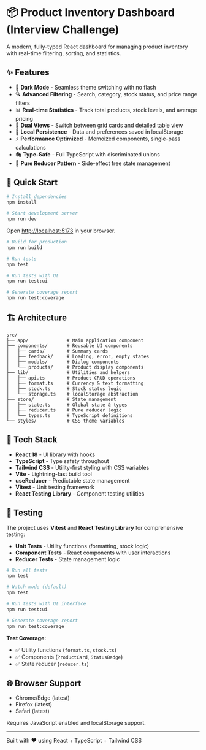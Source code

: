 # 📦 Product Inventory Dashboard (Interview Challenge)

A modern, fully-typed React dashboard for managing product inventory with real-time filtering, sorting, and statistics.

## ✨ Features

- 🎨 **Dark Mode** - Seamless theme switching with no flash
- 🔍 **Advanced Filtering** - Search, category, stock status, and price range filters
- 📊 **Real-time Statistics** - Track total products, stock levels, and average pricing
- 🎯 **Dual Views** - Switch between grid cards and detailed table view
- 💾 **Local Persistence** - Data and preferences saved in localStorage
- ⚡ **Performance Optimized** - Memoized components, single-pass calculations
- 🎭 **Type-Safe** - Full TypeScript with discriminated unions
- 🎯 **Pure Reducer Pattern** - Side-effect free state management

## 🚀 Quick Start

```bash
# Install dependencies
npm install

# Start development server
npm run dev
```

Open [http://localhost:5173](http://localhost:5173) in your browser.

```bash
# Build for production
npm run build

# Run tests
npm test

# Run tests with UI
npm run test:ui

# Generate coverage report
npm run test:coverage
```

## 🏗️ Architecture

```
src/
├── app/              # Main application component
├── components/       # Reusable UI components
│   ├── cards/        # Summary cards
│   ├── feedback/     # Loading, error, empty states
│   ├── modals/       # Dialog components
│   └── products/     # Product display components
├── lib/              # Utilities and helpers
│   ├── api.ts        # Product CRUD operations
│   ├── format.ts     # Currency & text formatting
│   ├── stock.ts      # Stock status logic
│   └── storage.ts    # localStorage abstraction
├── store/            # State management
│   ├── state.ts      # Global state & types
│   ├── reducer.ts    # Pure reducer logic
│   └── types.ts      # TypeScript definitions
└── styles/           # CSS theme variables
```

## 🎯 Tech Stack

- **React 18** - UI library with hooks
- **TypeScript** - Type safety throughout
- **Tailwind CSS** - Utility-first styling with CSS variables
- **Vite** - Lightning-fast build tool
- **useReducer** - Predictable state management
- **Vitest** - Unit testing framework
- **React Testing Library** - Component testing utilities


## 🧪 Testing

The project uses **Vitest** and **React Testing Library** for comprehensive testing:

- **Unit Tests** - Utility functions (formatting, stock logic)
- **Component Tests** - React components with user interactions
- **Reducer Tests** - State management logic

```bash
# Run all tests
npm test

# Watch mode (default)
npm test

# Run tests with UI interface
npm run test:ui

# Generate coverage report
npm run test:coverage
```

**Test Coverage:**
- ✅ Utility functions (`format.ts`, `stock.ts`)
- ✅ Components (`ProductCard`, `StatusBadge`)
- ✅ State reducer (`reducer.ts`)

## 🌐 Browser Support

- Chrome/Edge (latest)
- Firefox (latest)
- Safari (latest)

Requires JavaScript enabled and localStorage support.

---

Built with ❤️ using React + TypeScript + Tailwind CSS
